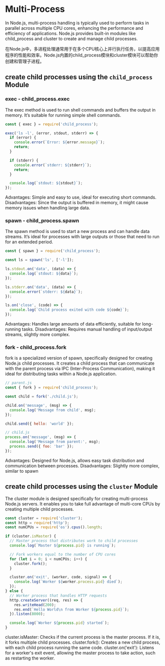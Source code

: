 # Multi-Process 
In Node.js, multi-process handling is typically used to perform tasks in parallel across multiple CPU cores, enhancing the performance and efficiency of applications. Node.js provides built-in modules like child_process and cluster to create and manage child processes.

在Node.js中，多进程处理通常用于在多个CPU核心上并行执行任务，以提高应用程序的性能和效率。Node.js内置的child_process模块和cluster模块可以帮助你创建和管理子进程。

## create child processes using the `child_process` Module

###  exec - child_process.exec
The exec method is used to run shell commands and buffers the output in memory. It’s suitable for running simple shell commands.

```javascript
const { exec } = require('child_process');

exec('ls -l', (error, stdout, stderr) => {
  if (error) {
    console.error(`Error: ${error.message}`);
    return;
  }

  if (stderr) {
    console.error(`stderr: ${stderr}`);
    return;
  }

  console.log(`stdout: ${stdout}`);
});
```
Advantages: Simple and easy to use, ideal for executing short commands.
Disadvantages: Since the output is buffered in memory, it might cause memory issues when handling large data.

### spawn - child_process.spawn 

The spawn method is used to start a new process and can handle data streams. It’s ideal for processes with large outputs or those that need to run for an extended period.

```javascript
const { spawn } = require('child_process');

const ls = spawn('ls', ['-l']);

ls.stdout.on('data', (data) => {
  console.log(`stdout: ${data}`);
});

ls.stderr.on('data', (data) => {
  console.error(`stderr: ${data}`);
});

ls.on('close', (code) => {
  console.log(`Child process exited with code ${code}`);
});
```
Advantages: Handles large amounts of data efficiently, suitable for long-running tasks.
Disadvantages: Requires manual handling of input/output streams, slightly more complex.

### fork - child_process.fork

fork is a specialized version of spawn, specifically designed for creating Node.js child processes. It creates a child process that can communicate with the parent process via IPC (Inter-Process Communication), making it ideal for distributing tasks within a Node.js application.

```javascript
// parent.js
const { fork } = require('child_process');

const child = fork('./child.js');

child.on('message', (msg) => {
  console.log('Message from child', msg);
});

child.send({ hello: 'world' });

// child.js
process.on('message', (msg) => {
  console.log('Message from parent:', msg);
  process.send({ foo: 'bar' });
});
```
Advantages: Designed for Node.js, allows easy task distribution and communication between processes.
Disadvantages: Slightly more complex, similar to spawn

## create child processes using the `cluster` Module

The cluster module is designed specifically for creating multi-process Node.js servers. It enables you to take full advantage of multi-core CPUs by creating multiple child processes.

```javascript
const cluster = require('cluster');
const http = require('http');
const numCPUs = require('os').cpus().length;

if (cluster.isMaster) {
  // Master process that distributes work to child processes
  console.log(`Master ${process.pid} is running`);

  // Fork workers equal to the number of CPU cores
  for (let i = 0; i < numCPUs; i++) {
    cluster.fork();
  }

  cluster.on('exit', (worker, code, signal) => {
    console.log(`Worker ${worker.process.pid} died`);
  });
} else {
  // Worker process that handles HTTP requests
  http.createServer((req, res) => {
    res.writeHead(200);
    res.end(`Hello World\n from Worker ${process.pid}`);
  }).listen(8000);

  console.log(`Worker ${process.pid} started`);
}
```
cluster.isMaster: Checks if the current process is the master process. If it is, it forks multiple child processes.
cluster.fork(): Creates a new child process, with each child process running the same code.
cluster.on('exit'): Listens for a worker's exit event, allowing the master process to take action, such as restarting the worker.